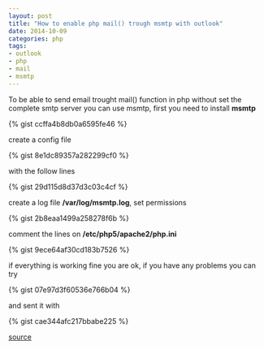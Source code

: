 ```yaml
---
layout: post
title: "How to enable php mail() trough msmtp with outlook"
date: 2014-10-09
categories: php
tags:
- outlook
- php
- mail
- msmtp
---
```


To be able to send email trought mail() function in php without set the complete smtp server you can use msmtp, first you need to install **msmtp**

{% gist ccffa4b8db0a6595fe46 %}

create a config file

{% gist 8e1dc89357a282299cf0 %}

with the follow lines

{% gist 29d115d8d37d3c03c4cf %}

create a log file **/var/log/msmtp.log**, set permissions

{% gist 2b8eaa1499a258278f6b %}

comment the lines on **/etc/php5/apache2/php.ini**

{% gist 9ece64af30cd183b7526 %}

if everything is working fine you are ok, if you have any problems you can try

{% gist 07e97d3f60536e766b04 %}

and sent it with

{% gist cae344afc217bbabe225 %}

[source](https://www.digitalocean.com/community/tutorials/how-to-use-gmail-or-yahoo-with-php-mail-function)
